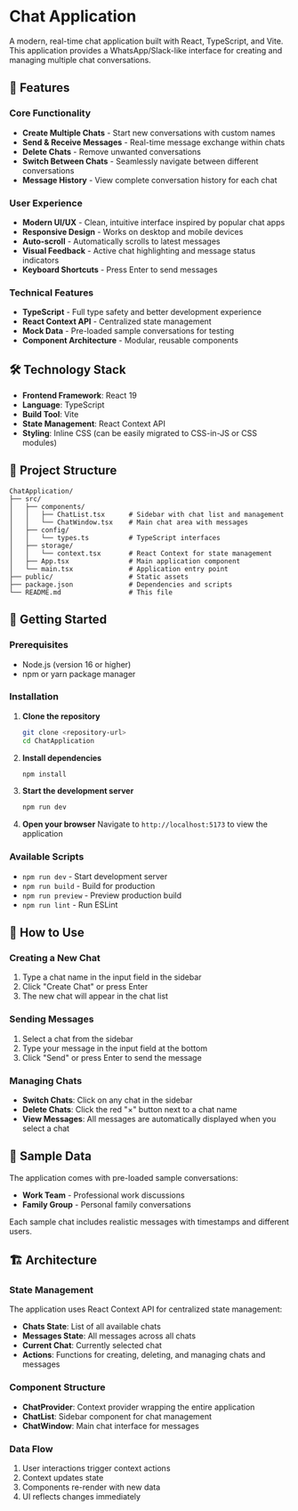 # Chat Application

A modern, real-time chat application built with React, TypeScript, and Vite. This application provides a WhatsApp/Slack-like interface for creating and managing multiple chat conversations.

## 🚀 Features

### Core Functionality
- **Create Multiple Chats** - Start new conversations with custom names
- **Send & Receive Messages** - Real-time message exchange within chats
- **Delete Chats** - Remove unwanted conversations
- **Switch Between Chats** - Seamlessly navigate between different conversations
- **Message History** - View complete conversation history for each chat

### User Experience
- **Modern UI/UX** - Clean, intuitive interface inspired by popular chat apps
- **Responsive Design** - Works on desktop and mobile devices
- **Auto-scroll** - Automatically scrolls to latest messages
- **Visual Feedback** - Active chat highlighting and message status indicators
- **Keyboard Shortcuts** - Press Enter to send messages

### Technical Features
- **TypeScript** - Full type safety and better development experience
- **React Context API** - Centralized state management
- **Mock Data** - Pre-loaded sample conversations for testing
- **Component Architecture** - Modular, reusable components

## 🛠️ Technology Stack

- **Frontend Framework**: React 19
- **Language**: TypeScript
- **Build Tool**: Vite
- **State Management**: React Context API
- **Styling**: Inline CSS (can be easily migrated to CSS-in-JS or CSS modules)

## 📁 Project Structure

```
ChatApplication/
├── src/
│   ├── components/
│   │   ├── ChatList.tsx      # Sidebar with chat list and management
│   │   └── ChatWindow.tsx    # Main chat area with messages
│   ├── config/
│   │   └── types.ts          # TypeScript interfaces
│   ├── storage/
│   │   └── context.tsx       # React Context for state management
│   ├── App.tsx               # Main application component
│   └── main.tsx              # Application entry point
├── public/                   # Static assets
├── package.json              # Dependencies and scripts
└── README.md                 # This file
```

## 🚀 Getting Started

### Prerequisites
- Node.js (version 16 or higher)
- npm or yarn package manager

### Installation

1. **Clone the repository**
   ```bash
   git clone <repository-url>
   cd ChatApplication
   ```

2. **Install dependencies**
   ```bash
   npm install
   ```

3. **Start the development server**
   ```bash
   npm run dev
   ```

4. **Open your browser**
   Navigate to `http://localhost:5173` to view the application

### Available Scripts

- `npm run dev` - Start development server
- `npm run build` - Build for production
- `npm run preview` - Preview production build
- `npm run lint` - Run ESLint

## 🎯 How to Use

### Creating a New Chat
1. Type a chat name in the input field in the sidebar
2. Click "Create Chat" or press Enter
3. The new chat will appear in the chat list

### Sending Messages
1. Select a chat from the sidebar
2. Type your message in the input field at the bottom
3. Click "Send" or press Enter to send the message

### Managing Chats
- **Switch Chats**: Click on any chat in the sidebar
- **Delete Chats**: Click the red "×" button next to a chat name
- **View Messages**: All messages are automatically displayed when you select a chat

## 📱 Sample Data

The application comes with pre-loaded sample conversations:

- **Work Team** - Professional work discussions
- **Family Group** - Personal family conversations  

Each sample chat includes realistic messages with timestamps and different users.

## 🏗️ Architecture

### State Management
The application uses React Context API for centralized state management:

- **Chats State**: List of all available chats
- **Messages State**: All messages across all chats
- **Current Chat**: Currently selected chat
- **Actions**: Functions for creating, deleting, and managing chats and messages

### Component Structure
- **ChatProvider**: Context provider wrapping the entire application
- **ChatList**: Sidebar component for chat management
- **ChatWindow**: Main chat interface for messages

### Data Flow
1. User interactions trigger context actions
2. Context updates state
3. Components re-render with new data
4. UI reflects changes immediately
